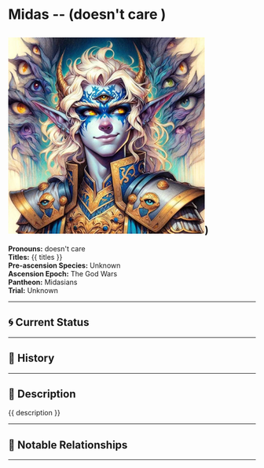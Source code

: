 # Midas  --  (doesn't care )

<!-- Optional  -->
<img src="Midas.jpg" alt="Midas" style="width:400px;"/>)
---

**Pronouns:** doesn't care  
**Titles:** {{ titles }}  
**Pre-ascension Species:** Unknown  
**Ascension Epoch:** The God Wars  
**Pantheon:** Midasians  
**Trial:** Unknown

---

## 🌀 Current Status


---

## 📜 History


---

## 🧠 Description
{{ description }}

---

## 🧩 Notable Relationships

---
